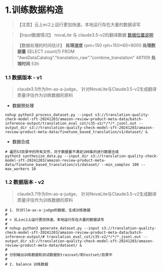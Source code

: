 # 1.训练数据构造

> 【注意】云上ec2上运行更加快速。本地运行存在大量的数据读写

> 【Input数据情况】
> novaLite 与 claude3.5-v2的翻译数据 [数据位置说明](../../1_data_preparation/README.md) 

> 【数据处理的时间估计】
> **处理速度**     rpm=150 rph=150*60=9000
> **处理数据量**   SELECT count(1) FROM "AwsDataCatalog"."translation_raw"."combine_translation"  481109
> **处理时间**     53h

### 1.1 数据版本 - v1 
> claude3.5作为llm-as-a-judge， 针对NovaLite与Claude3.5-v2生成翻译质量评估作为训练数据的原料

- 数据预处理
```
nohup python3 process_dataset.py --input s3://translation-quality-check-model-sft-20241203/amazon-review-product-meta-data/batch-inference-output/translation_eval_cot/c35-v2/*/*/*.jsonl.out --output_dir s3://translation-quality-check-model-sft-20241203/amazon-review-product-meta-data/finetune_based_translation/v1/dataset/ &

```

- 数据合成
```
# 遍历S3目录中的所有文件，对于数据量不满足100条的进行数据合成
python3 synthesize_data.py --input_dir s3://translation-quality-check-model-sft-20241203/amazon-review-product-meta-data/finetune_based_translation/v1/dataset/ --min_samples 100 --max_workers 10
```

### 1.2 数据版本 - v2
> claude3.7作为llm-as-a-judge， 针对NovaLite与Claude3.5-v2生成翻译质量评估作为训练数据的原料


```
# 1. 针对llm-as-a-judge的数据，生成训练数据
# 
# > 云上ec2上运行更加快速。本地运行存在大量的数据读写
# 
# nohup python3 generate_dataset.py --input s3://translation-quality-check-model-sft-20241203/amazon-review-product-meta-data/batch-inference-output/# translation_eval_cot/c35-v2/*/*/*.jsonl.out --output_dir s3://translation-quality-check-model-sft-20241203/amazon-review-product-meta-data/dataset/ &
# 
# 分别输出训练数据和测试数据到trainset/和testset/目录中
# 
# 2. balance 训练数据
```
